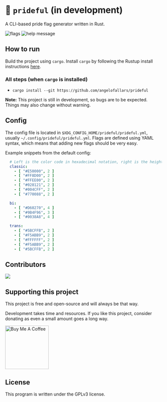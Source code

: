# 🌈 `prideful` (in development)

A CLI-based pride flag generator written in Rust.

![flags](https://user-images.githubusercontent.com/39676098/149643374-b69507cb-4617-43c8-9666-1ea5277c821e.png)
![help message](https://user-images.githubusercontent.com/39676098/149643331-1c72237d-e123-4087-84a3-4f86685c7d2a.png)

## How to run

Build the project using `cargo`. Install `cargo` by following the Rustup install instructions [here](https://www.rust-lang.org/learn/get-started).

### All steps (when `cargo` is installed)

- ```cargo install --git https://github.com/angelofallars/prideful```

**Note:** This project is still in development, so bugs are to be expected. Things may also change without warning.

## Config

The config file is located in `$XDG_CONFIG_HOME/prideful/prideful.yml`, usually `~/.config/prideful/prideful.yml`.
Flags are defined using YAML syntax, which means that adding new flags should be very easy.

Example snippets from the default config:
```yaml
  # Left is the color code in hexadecimal notation, right is the height of the stripe.
  classic:
    - [ "#E50000", 2 ]
    - [ "#FF8D00", 2 ]
    - [ "#FFEE00", 2 ]
    - [ "#028121", 2 ]
    - [ "#004CFF", 2 ]
    - [ "#770088", 2 ]

  bi:
    - [ "#D60270", 4 ]
    - [ "#9B4F96", 3 ]
    - [ "#0038A8", 4 ]

  trans:
    - [ "#5BCFFB", 2 ]
    - [ "#F5ABB9", 2 ]
    - [ "#FFFFFF", 2 ]
    - [ "#F5ABB9", 2 ]
    - [ "#5BCFFB", 2 ]
```

## Contributors

<a href="https://github.com/angelofallars/prideful/graphs/contributors">
  <img src="https://contrib.rocks/image?repo=angelofallars/prideful" />
</a>

## Supporting this project

This project is free and open-source and will always be that way.

Development takes time and resources. If you like this project, consider donating as even a small amount goes a long way.

<a href="https://www.buymeacoffee.com/angelofallaria" target="_blank"><img src="https://cdn.buymeacoffee.com/buttons/default-orange.png" alt="Buy Me A Coffee" width="140"></a>

## License

This program is written under the GPLv3 license.
